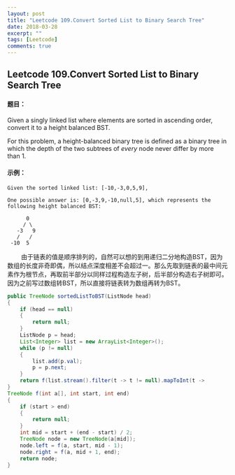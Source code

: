 ```yaml
---
layout: post
title: "Leetcode 109.Convert Sorted List to Binary Search Tree"
date: 2018-03-28
excerpt: ""
tags: [Leetcode]
comments: true
---
```




## Leetcode 109.Convert Sorted List to Binary Search Tree

#### 题目：

Given a singly linked list where elements are sorted in ascending order, convert it to a height balanced BST.

For this problem, a height-balanced binary tree is defined as a binary tree in which the depth of the two subtrees of *every* node never differ by more than 1.

#### 示例：

```
Given the sorted linked list: [-10,-3,0,5,9],

One possible answer is: [0,-3,9,-10,null,5], which represents the following height balanced BST:

      0
     / \
   -3   9
   /   /
 -10  5
```

&nbsp;&nbsp;&nbsp;&nbsp;&nbsp; &nbsp;&nbsp;由于链表的值是顺序排列的，自然可以想的到用递归二分地构造BST，因为数组的长度非奇即偶，所以结点深度相差不会超过一。那么先取到链表的最中间元素作为根节点，再取前半部分以同样过程构造左子树，后半部分构造右子树即可。因为之前写过数组转BST，所以直接将链表转为数组再转为BST。

```java
public TreeNode sortedListToBST(ListNode head)
{
    if (head == null)
    {
        return null;
    }
    ListNode p = head;
    List<Integer> list = new ArrayList<Integer>();
    while (p != null)
    {
        list.add(p.val);
        p = p.next;
    }
    return f(list.stream().filter(t -> t != null).mapToInt(t -> 			t).toArray(), 0, list.size() - 1);
}
TreeNode f(int a[], int start, int end)
{
    if (start > end)
    {
        return null;
    }
    int mid = start + (end - start) / 2;
    TreeNode node = new TreeNode(a[mid]);
    node.left = f(a, start, mid - 1);
    node.right = f(a, mid + 1, end);
    return node;
}
```


